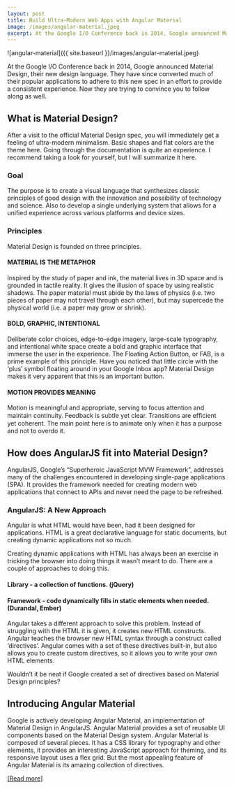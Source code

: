 ```yaml
---
layout: post
title: Build Ultra-Modern Web Apps with Angular Material
image: /images/angular-material.jpeg
excerpt: At the Google I/O Conference back in 2014, Google announced Material Design, their new design language. They have since converted much of their popular applications to adhere to this new spec in an effort to provide a consistent experience. Now they are trying to convince you to follow along as well.
---
```


![angular-material]({{ site.baseurl }}/images/angular-material.jpeg)

At the Google I/O Conference back in 2014, Google announced Material Design, their new design language. They have since converted much of their popular applications to adhere to this new spec in an effort to provide a consistent experience. Now they are trying to convince you to follow along as well.

## What is Material Design?

After a visit to the official Material Design spec, you will immediately get a feeling of ultra-modern minimalism. Basic shapes and flat colors are the theme here. Going through the documentation is quite an experience. I recommend taking a look for yourself, but I will summarize it here.

### Goal

The purpose is to create a visual language that synthesizes classic principles of good design with the innovation and possibility of technology and science. Also to develop a single underlying system that allows for a unified experience across various platforms and device sizes.

### Principles

Material Design is founded on three principles.

#### MATERIAL IS THE METAPHOR

Inspired by the study of paper and ink, the material lives in 3D space and is grounded in tactile reality. It gives the illusion of space by using realistic shadows. The paper material must abide by the laws of physics (i.e. two pieces of paper may not travel through each other), but may supercede the physical world (i.e. a paper may grow or shrink).

#### BOLD, GRAPHIC, INTENTIONAL

Deliberate color choices, edge-to-edge imagery, large-scale typography, and intentional white space create a bold and graphic interface that immerse the user in the experience. The Floating Action Button, or FAB, is a prime example of this principle. Have you noticed that little circle with the ‘plus’ symbol floating around in your Google Inbox app? Material Design makes it very apparent that this is an important button.

#### MOTION PROVIDES MEANING

Motion is meaningful and appropriate, serving to focus attention and maintain continuity. Feedback is subtle yet clear. Transitions are efﬁcient yet coherent. The main point here is to animate only when it has a purpose and not to overdo it.

## How does AngularJS fit into Material Design?

AngularJS, Google’s “Superheroic JavaScript MVW Framework”, addresses many of the challenges encountered in developing single-page applications (SPA). It provides the framework needed for creating modern web applications that connect to APIs and never need the page to be refreshed.

### AngularJS: A New Approach

Angular is what HTML would have been, had it been designed for applications. HTML is a great declarative language for static documents, but creating dynamic applications not so much.

Creating dynamic applications with HTML has always been an exercise in tricking the browser into doing things it wasn’t meant to do. There are a couple of approaches to doing this.

#### Library - a collection of functions. (jQuery)

#### Framework - code dynamically fills in static elements when needed. (Durandal, Ember)

Angular takes a different approach to solve this problem. Instead of struggling with the HTML it is given, it creates new HTML constructs. Angular teaches the browser new HTML syntax through a construct called ‘directives’. Angular comes with a set of these directives built-in, but also allows you to create custom directives, so it allows you to write your own HTML elements.

Wouldn’t it be neat if Google created a set of directives based on Material Design principles?

## Introducing Angular Material

Google is actively developing Angular Material, an implementation of Material Design in AngularJS. Angular Material provides a set of reusable UI components based on the Material Design system. Angular Material is composed of several pieces. It has a CSS library for typography and other elements, it provides an interesting JavaScript approach for theming, and its responsive layout uses a flex grid. But the most appealing feature of Angular Material is its amazing collection of directives.

[[Read more]](https://www.toptal.com/angular-js/ultra-modern-web-apps-angular-material)